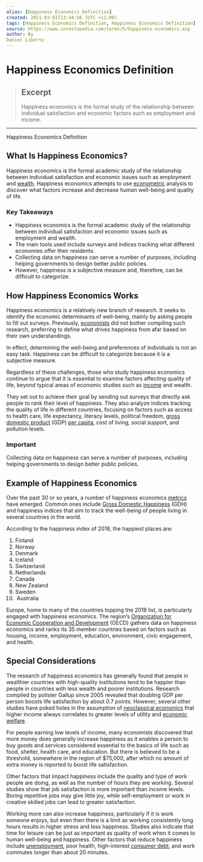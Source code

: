 ```yaml
---
alias: [Happiness Economics Definition]
created: 2021-03-01T13:44:56 (UTC +11:00)
tags: [Happiness Economics Definition, Happiness Economics Definition]
source: https://www.investopedia.com/terms/h/happiness-economics.asp
author: By
Daniel Liberto
---
```


# Happiness Economics Definition

> ## Excerpt
> Happiness economics is the formal study of the relationship between individual satisfaction and economic factors such as employment and income.

---

Happiness Economics Definition
## What Is Happiness Economics?

Happiness economics is the formal academic study of the relationship between individual satisfaction and economic issues such as employment and [wealth](https://www.investopedia.com/terms/w/wealth.asp). Happiness economics attempts to use [econometric](https://www.investopedia.com/terms/e/econometrics.asp) analysis to discover what factors increase and decrease human well-being and quality of life.

### Key Takeaways

-   Happiness economics is the formal academic study of the relationship between individual satisfaction and economic issues such as employment and wealth.
-   The main tools used include surveys and indices tracking what different economies offer their residents.
-   Collecting data on happiness can serve a number of purposes, including helping governments to design better public policies.
-   However, happiness is a subjective measure and, therefore, can be difficult to categorize.

## How Happiness Economics Works

Happiness economics is a relatively new branch of research. It seeks to identify the economic determinants of well-being, mainly by asking people to fill out surveys. Previously, [economists](https://www.investopedia.com/terms/e/economist.asp) did not bother compiling such research, preferring to define what drives happiness from afar based on their own understandings.

In effect, determining the well-being and preferences of individuals is not an easy task. Happiness can be difficult to categorize because it is a subjective measure.

Regardless of these challenges, those who study happiness economics continue to argue that it is essential to examine factors affecting quality of life, beyond typical areas of economic studies such as [income](https://www.investopedia.com/terms/i/income.asp) and wealth.

They set out to achieve their goal by sending out surveys that directly ask people to rank their level of happiness. They also analyze indices tracking the quality of life in different countries, focusing on factors such as access to health care, life expectancy, literacy levels, political freedom, [gross domestic product](https://www.investopedia.com/terms/g/gdp.asp) (GDP) [per capita](https://www.investopedia.com/terms/p/per-capita-gdp.asp), cost of living, social support, and pollution levels.

### Important

Collecting data on happiness can serve a number of purposes, including helping governments to design better public policies.

## Example of Happiness Economics

Over the past 30 or so years, a number of happiness economics [metrics](https://www.investopedia.com/terms/m/metrics.asp) have emerged. Common ones include [Gross Domestic Happiness](https://www.investopedia.com/terms/g/gnh.asp) (GDH) and happiness indices that aim to track the well-being of people living in several countries in the world.

According to the happiness index of 2018, the happiest places are:

1.  Finland
2.  Norway
3.  Denmark
4.  Iceland
5.  Switzerland
6.  Netherlands
7.  Canada
8.  New Zealand
9.  Sweden
10.   Australia

Europe, home to many of the countries topping the 2018 list, is particularly engaged with happiness economics. The region’s [Organization for Economic Cooperation and Development](https://www.investopedia.com/terms/o/oecd.asp) (OECD) gathers data on happiness economics and ranks its 35 member countries based on factors such as housing, income, employment, education, environment, civic engagement, and health.

## Special Considerations

The research of happiness economics has generally found that people in wealthier countries with high-quality institutions tend to be happier than people in countries with less wealth and poorer institutions. Research compiled by pollster Gallup since 2005 revealed that doubling GDP per person boosts life satisfaction by about 0.7 points. However, several other studies have poked holes in the assumption of [neoclassical economics](https://www.investopedia.com/terms/n/neoclassical.asp) that higher income always correlates to greater levels of utility and [economic welfare](https://www.investopedia.com/terms/w/welfare_economics.asp).

For people earning low levels of income, many economists discovered that more money does generally increase happiness as it enables a person to buy goods and services considered essential to the basics of life such as food, shelter, health care, and education. But there is believed to be a threshold, somewhere in the region of $75,000, after which no amount of extra money is reported to boost life satisfaction.

Other factors that impact happiness include the quality and type of work people are doing, as well as the number of hours they are working. Several studies show that job satisfaction is more important than income levels. Boring repetitive jobs may give little joy, while self-employment or work in creative skilled jobs can lead to greater satisfaction.

Working more can also increase happiness, particularly if it is work someone enjoys, but even then there is a limit as working consistently long hours results in higher stress and less happiness. Studies also indicate that time for leisure can be just as important as quality of work when it comes to human well-being and happiness. Other factors that reduce happiness include [unemployment](https://www.investopedia.com/terms/u/unemployment.asp), poor health, high-interest [consumer debt](https://www.investopedia.com/terms/c/consumer-debt.asp), and work commutes longer than about 20 minutes.
